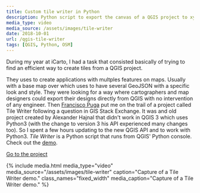 ```yaml
---
title: Custom tile writer in Python
description: Python script to export the canvas of a QGIS project to xyz tiles in order to be able to use them later in openstreetmap or some other tile manager.
media_type: video
media_source: /assets/images/tile-writer
date: 2018-10-01
url: /qgis-tile-writer
tags: [QGIS, Python, OSM]
---
```


During my year at iCarto, I had a task that consisted basically of trying to find an efficient way to create tiles from a QGIS project.

They uses to create applications with multples features on maps. Usually with a base map over which uses to have several GeoJSON with a specific look and style. They were looking for a way where cartographers and map designers could export their designs directly from QGIS with no intervention of any engineer.
Then [Francisco Puga](https://twitter.com/fpuga) put me on the trail of a project called Tile Writer following a question in GIS Stack Exchange. It was and old project created by Alexander Hajnal that didn't work in QGIS 3 which uses Python3 (with the change to version 3 his API experienced many changes too). So I spent a few hours updating to the new QGIS API and to work with Python3.
_Tile Writer_ is a Python script that runs from QGIS' Python console. Check out the [demo](https://www.luissevillano.net/tile-writer/map/#12/40.4425/-3.7012).

[Go to the project](https://github.com/LuisSevillano/tile-writer)

{% include media.html media_type="video"
media_source="/assets/images/tile-writer" caption="Capture of a Tile Writer demo." class_names="fixed_width" media_caption="Capture of a Tile Writer demo." %}
